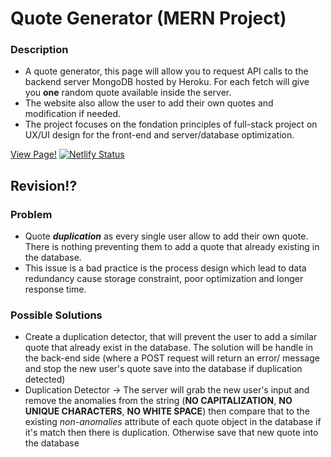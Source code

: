 # Quote Generator (MERN Project)

### Description
- A quote generator, this page will allow you to request API calls to the backend server MongoDB hosted by Heroku. For each fetch will give you **one** random quote available inside the server.
- The website also allow the user to add their own quotes and modification if needed.
- The project focuses on the fondation principles of full-stack project on UX/UI design for the front-end and server/database optimization.

[View Page!](https://mern-quote-generator.netlify.app/)
[![Netlify Status](https://api.netlify.com/api/v1/badges/146ea0c6-f41d-45fc-a7d5-737e1311fc4d/deploy-status)](https://app.netlify.com/sites/mern-quote-generator/deploys)

## Revision!?
### Problem 
- Quote ***duplication*** as every single user allow to add their own quote. There is nothing preventing them to add a quote that already existing in the database. 
- This issue is a bad practice is the process design which lead to data redundancy cause storage constraint, poor optimization and longer response time. 
### Possible Solutions 
- Create a duplication detector, that will prevent the user to add a similar quote that already exist in the database. The solution will be handle in the back-end side (where a POST request will return an error/ message and stop the new user's quote save into the database if duplication detected)
- Duplication Detector -> The server will grab the new user's input and remove the anomalies from the string (**NO CAPITALIZATION**, **NO UNIQUE CHARACTERS**, **NO WHITE SPACE**) then compare that to the existing *non-anomalies* attribute of each quote object in the database if it's match then there is duplication. Otherwise save that new quote into the database
